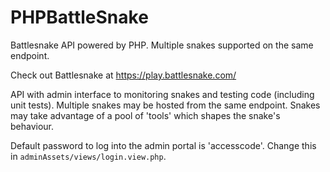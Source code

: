 # PHPBattleSnake
Battlesnake API powered by PHP. Multiple snakes supported on the same endpoint.

Check out Battlesnake at https://play.battlesnake.com/

API with admin interface to monitoring snakes and testing code (including unit tests).
Multiple snakes may be hosted from the same endpoint.
Snakes may take advantage of a pool of 'tools' which shapes the snake's behaviour.

Default password to log into the admin portal is 'accesscode'. Change this in `adminAssets/views/login.view.php`.
